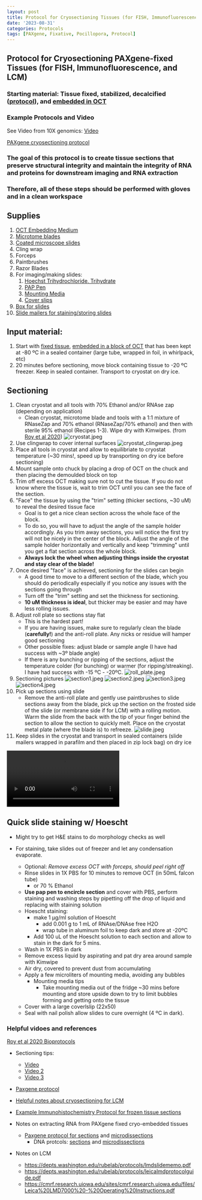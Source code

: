 ```yaml
---
layout: post
title: Protocol for Cryosectioning Tissues (for FISH, Immunofluorescence, and LCM)
date: '2023-08-31'
categories: Protocols
tags: [PAXgene, Fixative, Pocillopora, Protocol]
---
```


## Protocol for Cryosectioning PAXgene-fixed Tissues (for FISH, Immunofluorescence, and LCM)

### Starting material: Tissue fixed, stabilized, decalcified ([protocol](https://zdellaert.github.io/ZD_Putnam_Lab_Notebook/PAXgene-Fix-Decalc-Protocol/)), and [embedded in OCT](https://zdellaert.github.io/ZD_Putnam_Lab_Notebook/Cryoembedding-Protocol/)

### Example Protocols and Video

See Video from 10X genomics: [Video](https://www.youtube.com/watch?v=aNrnnmQB8y0)

[PAXgene cryosectioning protocol](https://github.com/zdellaert/ZD_Putnam_Lab_Notebook/blob/master/protocols/HB-1543-S01-001_PX20_SP_TIssue_System_Preparation_of_sections_from_PFPE_and_PFCE_tissues_for_manual_or_LMD_1015_WW.pdf)

### The goal of this protocol is to create tissue sections that preserve structural integrity and maintain the integrity of RNA and proteins for downstream imaging and RNA extraction

### Therefore, all of these steps should be performed with gloves and in a clean workspace

## Supplies
1. [OCT Embedding Medium](https://www.fishersci.com/shop/products/tissue-plus-o-c-t-compound/23730571#?keyword=o.c.t%20cryo)
2. [Microtome blades](https://www.fishersci.com/shop/products/edge-rite-disposable-microtome-blades/1407060)
3. [Coated microscope slides](https://www.fishersci.com/shop/products/fisherbrand-superfrost-plus-microscope-slides-2/p-45174#?keyword=superfrost%20plus)
4. Cling wrap
4. Forceps
5. Paintbrushes
6. Razor Blades
7. For imaging/making slides:
    1. [Hoechst Trihydrochloride, Trihydrate](https://www.fishersci.com/shop/products/molecular-probes-hoechst-33342-trihydrochloride-trihydrate-1/H1399)
    2. [PAP Pen](https://www.fishersci.com/shop/products/blue-pap-pen/NC1836708#?keyword=gnomepen)
    3. [Mounting Media](https://www.fishersci.com/shop/products/prolong-diamond-antifade-mountant-6/p-7076181)
    4. [Cover slips](https://www.fishersci.com/shop/products/superslip-cover-slips-20/p-7227752#?keyword=cover%20slips)
8. [Box for slides](https://www.amazon.com/dp/B0061OUFX6/ref=redir_mobile_desktop?_encoding=UTF8&)
9. [Slide mailers for staining/storing slides](https://www.amazon.com/Heathrow-Scientific-HD15986-Natural-Polypropylene/dp/B0061OTA00/ref=sr_1_6?crid=3TZF8W5FSYV3L&keywords=slide+mailer&qid=1697471771&s=industrial&sprefix=slide+mailer%2Cindustrial%2C181&sr=1-6)

## Input material:
1. Start with [fixed tissue](https://zdellaert.github.io/ZD_Putnam_Lab_Notebook/), [embedded in a block of OCT]((https://zdellaert.github.io/ZD_Putnam_Lab_Notebook/Cryoembedding-Protocol/)) that has been kept at -80 ºC in a sealed container (large tube, wrapped in foil, in whirlpack, etc)
2. 20 minutes before sectioning, move block containing tissue to -20 ºC freezer. Keep in sealed container. Transport to cryostat on dry ice.

## Sectioning 

1. Clean cryostat and all tools with 70% Ethanol and/or RNAse zap (depending on application)
    - Clean cryostat, microtome blade and tools with a 1:1 mixture of RNaseZap and 70% ethanol (RNaseZap/70% ethanol) and then with sterile 95% ethanol (Recipes 1-3). Wipe dry with Kimwipes. (from [Roy et al 2020](https://www.ncbi.nlm.nih.gov/pmc/articles/PMC7079735/))
    ![cryostat.jpeg](https://github.com/zdellaert/ZD_Putnam_Lab_Notebook/blob/master/images/protocols/cryosection/cryostat.jpeg?raw=true)
2. Use clingwrap to cover internal surfaces
    ![cryostat_clingwrap.jpeg](https://github.com/zdellaert/ZD_Putnam_Lab_Notebook/blob/master/images/protocols/cryosection/cryostat_clingwrap.jpeg?raw=true)
3. Place all tools in cryostat and allow to equilibriate to cryostat temperature (~30 mins!, speed up by transporting on dry ice before sectioning)
4. Mount sample onto chuck by placing a drop of OCT on the chuck and then placing the demoulded block on top
5. Trim off excess OCT making sure not to cut the tissue. If you do not know where the tissue is, wait to trim OCT until you can see the face of the section.
5. "Face" the tissue by using the "trim" setting (thicker sections, ~30 uM) to reveal the desired tissue face 
    - Goal is to get a nice clean section across the whole face of the block. 
    - To do so, you will have to adjust the angle of the sample holder accordingly. As you trim away sections, you will notice the first try will not be nicely in the center of the block. Adjust the angle of the sample holder horizontally and vertically and keep "trimming" until you get a flat section across the whole block.
    - **Always lock the wheel when adjusting things inside the cryostat and stay clear of the blade!**
6. Once desired "face" is achieved, sectioning for the slides can begin 
    - A good time to move to a different section of the blade, which you should do periodically especially if you notice any issues with the sections going through
    - Turn off the "trim" setting and set the thickness for sectioning.
    - **10 uM thickness is ideal**, but thicker may be easier and may have less rolling issues.
7. Adjust roll plate so sections stay flat
    - This is the hardest part! 
    - If you are having issues, make sure to regularly clean the blade (**carefully!**) and the anti-roll plate. Any nicks or residue will hamper good sectioning
    - Other possible fixes: adjust blade or sample angle (I have had success with ~3º blade angle)
    - If there is any bunching or ripping of the sections, adjust the temperature colder (for bunching) or warmer (for ripping/streaking). I have had success with -15 ºC - -20ºC.
    ![roll_plate.jpeg](https://github.com/zdellaert/ZD_Putnam_Lab_Notebook/blob/master/images/protocols/cryosection/roll_plate.jpeg?raw=true)
4. Sectioning pictures
    ![section1.jpeg](https://github.com/zdellaert/ZD_Putnam_Lab_Notebook/blob/master/images/protocols/cryosection/section1.jpeg?raw=true)
    ![section2.jpeg](https://github.com/zdellaert/ZD_Putnam_Lab_Notebook/blob/master/images/protocols/cryosection/section2.jpeg?raw=true)
    ![section3.jpeg](https://github.com/zdellaert/ZD_Putnam_Lab_Notebook/blob/master/images/protocols/cryosection/section3.jpeg?raw=true)
    ![section4.jpeg](https://github.com/zdellaert/ZD_Putnam_Lab_Notebook/blob/master/images/protocols/cryosection/section4.jpeg?raw=true)
5. Pick up sections using slide
    - Remove the anti-roll plate and gently use paintbrushes to slide sections away from the blade, pick up the section on the frosted side of the slide (or membrane side if for LCM) with a rolling motion. Warm the slide from the back with the tip of your finger behind the section to allow the section to quickly melt. Place on the cryostat metal plate (where the blade is) to refreeze. 
    ![slide.jpeg](https://github.com/zdellaert/ZD_Putnam_Lab_Notebook/blob/master/images/protocols/cryosection/slide.jpeg?raw=true)
6. Keep slides in the cryostat and transport in sealed containers (slide mailers wrapped in parafilm and then placed in zip lock bag) on dry ice

![rollplate_correct.mov](https://github.com/zdellaert/ZD_Putnam_Lab_Notebook/blob/master/images/protocols/cryosection/rollplate_correct.mov?raw=true)

## Quick slide staining w/ Hoescht

- Might try to get H&E stains to do morphology checks as well

- For staining, take slides out of freezer and let any condensation evaporate.
    - Optional: *Remove excess OCT with forceps, should peel right off*
    - Rinse slides in 1X PBS for 10 minutes to remove OCT (in 50mL falcon tube)
        - or 70 % Ethanol
    - **Use pap pen to encircle section** and cover with PBS, perform staining and washing steps by pipetting off the drop of liquid and replacing with staining solution
    - Hoescht staining: 
        - make 1 µg/ml solution of Hoescht 
            - add 0.001 g to 1 mL of RNAse/DNAse free H2O
            - wrap tube in aluminum foil to keep dark and store at -20ºC 
        - Add 100 uL of the Hoescht solution to each section and allow to stain in the dark for 5 mins.
    - Wash in 1X PBS in dark
    - Remove excess liquid by aspirating and pat dry area around sample with Kimwipe
    - Air dry, covered to prevent dust from accumulating
    - Apply a few microliters of mounting media, avoiding any bubbles
        - Mounting media tips
            - Take mounting media out of the fridge ~30 mins before mounting and store upside down to try to limit bubbles forming and getting onto the tissue
    - Cover with a large coverlslip (22x50)
    - Seal with nail polish allow slides to cure overnight (4 ºC in dark).

### Helpful vidoes and references

[Roy et al 2020 Bioprotocols](https://www.ncbi.nlm.nih.gov/pmc/articles/PMC7079735/)

- Sectioning tips:
    - [Video](https://www.youtube.com/watch?v=aNrnnmQB8y0)
    - [Video 2](https://www.youtube.com/watch?v=qUBoyIN65vA)
    - [Video 3](https://www.youtube.com/watch?v=3s3zeRCwQyE&list=PLfaSRwcfHcq0D8RTy9LR8sKsWcF6C8TAt&index=5)

- [Paxgene protocol](https://www.preanalytix.com/storage/download/_ProductResources_/SuppProtocols/HB-1543-S01-001_PX20_SP_TIssue_System_Preparation_of_sections_from_PFPE_and_PFCE_tissues_for_manual_or_LMD_1015_WW.pdf)

- [Helpful notes about cryosectioning for LCM](https://www.thermofisher.com/us/en/home/references/ambion-tech-support/rna-isolation/general-articles/getting-intact-rna-from-lcm-samples.html)

- [Example Immunohistochemistry Protocol for frozen tissue sections](https://www.rndsystems.com/resources/protocols/protocol-preparation-and-fluorescent-ihc-staining-frozen-tissue-sections)

- Notes on extracting RNA from PAXgene fixed cryo-embedded tissues
    - [Paxgene protocol for sections](https://www.preanalytix.com/storage/download/_ProductResources_/SuppProtocols/HB-0164-S02-001_PX22_SP_RNA_including_miRNA_from_PFCE_sections_0716_WW.pdf) and [microdissections](https://www.preanalytix.com/storage/download/_ProductResources_/SuppProtocols/HB-0163-S04-001_PX17_SP_Tissue_RNA_System_Purification_RNA_from_microdissected_PFPE_and_PFCE_tissues_1015_WW.pdf) 
        - DNA protcols: [sections](https://www.preanalytix.com/storage/download/_ProductResources_/SuppProtocols/HB-0162-S04-001_PX16_SP_Tissue_DNA_System_SP_Purification_gDNA_from_PFCE_tissue_placed_directly_into_a_microcentrifuge_tube_1015_WW.pdf) and [microdissections](https://www.preanalytix.com/storage/download/_ProductResources_/SuppProtocols/HB-0162-S03-001_PX15_SP_Tissue_DNA_System_Purification_gDNA_from_microdissected_PFPE_and_PFCE_tissues_1015_WW.pdf)

- Notes on LCM
    - https://depts.washington.edu/rubelab/protocols/lmdslidememo.pdf
    - https://depts.washington.edu/rubelab/protocols/leicalmdprotocolguide.pdf
    - https://cmrf.research.uiowa.edu/sites/cmrf.research.uiowa.edu/files/Leica%20LMD7000%20-%20Operating%20Instructions.pdf
